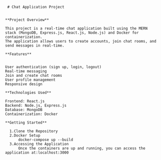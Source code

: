      # Chat Application Project


    **Project Overview**

    This project is a real-time chat application built using the MERN stack (MongoDB, Express.js, React.js, Node.js) and Docker for containerization. 
    The application allows users to create accounts, join chat rooms, and send messages in real-time.

    **Features**
    

    User authentication (sign up, login, logout)
    Real-time messaging
    Join and create chat rooms
    User profile management
    Responsive design
    
    **Technologies Used**
     
    Frontend: React.js
    Backend: Node.js, Express.js
    Database: MongoDB
    Containerization: Docker

    **Getting Started**
   
      1.Clone the Repository
      2.Docker Setup
          docker-compose up --build
      3.Accessing the Application
          Once the containers are up and running, you can access the application at:localhost:3000
  
        
